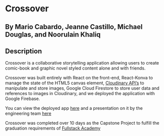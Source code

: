 
# Crossover
## By Mario Cabardo, Jeanne Castillo, Michael Douglas, and Noorulain Khaliq

## Description
Crossover is a collaborative storytelling application allowing users to create comic-book and graphic novel styled content alone and with friends.

Crossover was built entirely with React on the front-end, React-Konva to manage the state of the HTML5 canvas element, [Cloudinary API’s](https://cloudinary.com/documentation/solution_overview) to manipulate and store images, Google Cloud Firestore to store user data and references to images in Cloudinary, and we deployed the application with Google Firebase.

You can view the deployed app [here](https://crossover-cf663.firebaseapp.com/) and a presentation on it by the engineering team [here](https://goo.gl/yBrzhx)

Crossover was completed over 10 days as the Capstone Project to fulfill the graduation requirements of [Fullstack Academy](https://www.fullstackacademy.com/)



